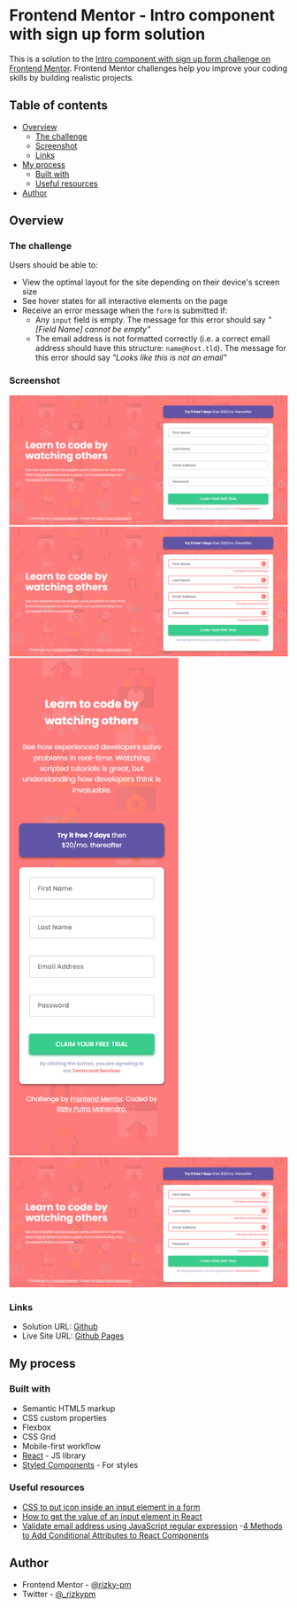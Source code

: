 # Frontend Mentor - Intro component with sign up form solution

This is a solution to the [Intro component with sign up form challenge on Frontend Mentor](https://www.frontendmentor.io/challenges/intro-component-with-signup-form-5cf91bd49edda32581d28fd1). Frontend Mentor challenges help you improve your coding skills by building realistic projects.

## Table of contents

-   [Overview](#overview)
    -   [The challenge](#the-challenge)
    -   [Screenshot](#screenshot)
    -   [Links](#links)
-   [My process](#my-process)
    -   [Built with](#built-with)
    -   [Useful resources](#useful-resources)
-   [Author](#author)

## Overview

### The challenge

Users should be able to:

-   View the optimal layout for the site depending on their device's screen size
-   See hover states for all interactive elements on the page
-   Receive an error message when the `form` is submitted if:
    -   Any `input` field is empty. The message for this error should say _"[Field Name] cannot be empty"_
    -   The email address is not formatted correctly (i.e. a correct email address should have this structure: `name@host.tld`). The message for this error should say _"Looks like this is not an email"_

### Screenshot

![Desktop Preview](./result_screenshots/desktop.png)
![Desktop Active Preview](./result_screenshots/desktop-active.png)
![Mobile Preview](./result_screenshots/mobile.png)
![Mobile Active Preview](./result_screenshots/desktop-active.png)

### Links

-   Solution URL: [Github](https://github.com/rizky-pm/fm_intro-component-with-sign-up-form)
-   Live Site URL: [Github Pages](https://rizky-pm.github.io/fm_intro-component-with-sign-up-form/)

## My process

### Built with

-   Semantic HTML5 markup
-   CSS custom properties
-   Flexbox
-   CSS Grid
-   Mobile-first workflow
-   [React](https://reactjs.org/) - JS library
-   [Styled Components](https://styled-components.com/) - For styles

### Useful resources

-   [CSS to put icon inside an input element in a form](https://www.geeksforgeeks.org/css-to-put-icon-inside-an-input-element-in-a-form/)
-   [How to get the value of an input element in React](https://flaviocopes.com/react-how-to-get-value-input/)
-   [Validate email address using JavaScript regular expression](http://zparacha.com/validate-email-address-using-javascript-regular-expression) -[4 Methods to Add Conditional Attributes to React Components](https://blog.bitsrc.io/4-methods-to-add-conditional-attributes-to-react-components-b1ad195f449b)

## Author

-   Frontend Mentor - [@rizky-pm](https://www.frontendmentor.io/profile/rizky-pm)
-   Twitter - [@\_rizkypm](https://twitter.com/_rizkypm)
